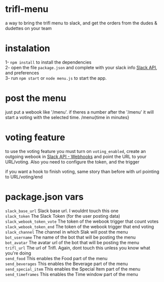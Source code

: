 # trifl-menu
a way to bring the trifl menu to slack, and get the orders from the dudes & dudettes on your team

# instalation
1- ```npm install``` to install the dependencies  
2- open the file ```package.json``` and complete with your slack info  [Slack API](https://api.slack.com/), and preferences  
3- run ```npm start``` or ```node menu.js``` to start the app.

# post the menu
just put a webook like '/menu'. if theres a number after the '/menu' it will start a voting with the selected time. /menu{time in minutes}

# voting feature
to use the voting feature you must turn on ```voting_enabled```, create an outgoing webook in [Slack API - Webhooks](https://api.slack.com/outgoing-webhooks) and point the URL to your URL/voting. Also you need to configure the token, and the trigger

if you want a hook to finish voting, same story than before with url pointing to URL/voting/end

# package.json vars
```slack_base_url``` Slack base url. I wouldnt touch this one    
```slack_token``` The Slack Token (for the user posting data)    
```slack_webook_token_vote``` The token of the webook trigger that count votes    
```slack_webook_token_end``` The token of the webook trigger that end voting    
```slack_channel``` The channel in which Slak will post the menu    
```bot_username``` The name of the bot that will be posting the menu    
```bot_avatar``` The avatar url of the bot that will be posting the menu    
```trifl_url``` The url of Trifl. Again, dont touch this unless you know what you're doing     
```send_food``` This enables the Food part of the menu    
```send_beverages``` This enables the Beverage part of the menu    
```send_special_item``` This enables the Special Item part of the menu    
```send_timeframes``` This enables the Time window part of the menu    